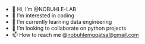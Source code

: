 - 👋 Hi, I’m @NOBUHLE-LAB
- 👀 I’m interested in coding
- 🌱 I’m currently learning data engineering
- 💞️ I’m looking to collaborate on python projects
- 📫 How to reach me @nobuhlemgqatsa@gmail.com

<!---
NOBUHLE-LAB/NOBUHLE-LAB is a ✨ special ✨ repository because its `README.md` (this file) appears on your GitHub profile.
You can click the Preview link to take a look at your changes.
--->
